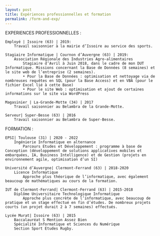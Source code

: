 ```yaml
---
layout: post
title: Expériences professionnelles et formation
permalink: /form-and-exp/
---
```


EXPERIENCES PROFESSIONNELLES :

    Employé | Issoire (63) | 2019:
        Travail saisonnier à la mairie d’Issoire au service des sports.

    Stagiaire Informatique | Cournon d’Auvergne (63) | 2019:
        Association Régionale des Industries Agro-alimentaires
            Stagiaire d’Avril à Juin 2018, dans le cadre de mon DUT Informatique. Missions concernant la Base de Données (8 semaines) et le site web de l’entreprise (2 semaines). 
            • Pour la Base de Données : optimisation et nettoyage via de nombreuses requêtes en SQL (pour la Base Access) et en VBA (pour le fichier Excel lié à cette Base) 
            • Pour le site Web : optimisation et ajout de certaines informations sur le site via WordPress

    Magasinier | La-Grande-Motte (34) | 2017
        Travail saisonnier au Belambra de la Grande-Motte.

    Serveur| Super-Besse (63) | 2016
        Travail saisonnier au Belambra de Super-Besse.


FORMATION :

    EPSI| Toulouse (31) | 2020 - 2022
        Ingénierie Informatique en alternance 
            Parcours Etudes et Développement : programme à base de Conception (développement de solutions applicatives mobiles et embarquées, IA, Business Intelligence) et de Gestion (projets en environnement agile, optimisation d’un SI)

    Université d’Auvergne| Clermont-Ferrand (63) | 2018-2020
        Licence Informatique
            Approche plus théorique de l’informatique, avec également beaucoup de mathématiques au cours de la formation.

    IUT de Clermont-Ferrand| Clermont-Ferrand (63) | 2015-2018
        Diplôme Universitaire Technologique Informatique 
            Approche plus concrète de l’informatique, avec beaucoup de pratique et un stage effectué en fin d’études. De nombreux projets courts (un projet durait 2 à 7 semaines) effectués.

    Lycée Murat| Issoire (63) | 2015
        Baccalauréat S Mention Assez Bien 
        Spécialité Informatique et Sciences du Numérique 
        Section Sport Etudes Rugby.
